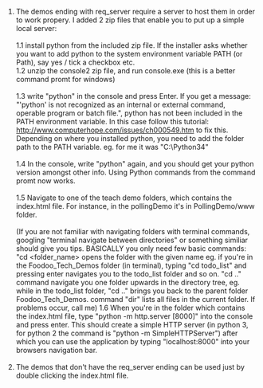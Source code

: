 1. The demos ending with req_server require a server to host them
in order to work propery. I added 2 zip files that enable you to put
up a simple local server:<br><br>
	1.1 install python from the included zip file. If the installer asks whether you want to add python to the system environment variable PATH (or Path), say yes / tick a checkbox etc.<br>
	1.2 unzip the console2 zip file, and run console.exe (this is a better command promt for windows)<br><br>
	1.3 write "python" in the console and press Enter. If you get a message: "'python' is not recognized as an internal or external command, operable program or batch file.",
	python has not been included in the PATH environment variable. In this case follow this tutorial: http://www.computerhope.com/issues/ch000549.htm to fix this. Depending on where
	you installed python, you need to add the folder path to the PATH variable. eg. for me it was "C:\Python34"<br><br>
	1.4 In the console, write "python" again, and you should get your python version amongst other info. Using Python commands from the command promt now works.<br><br>
	1.5 Navigate to one of the teach demo folders, which contains the index.html file. For instance, in the pollingDemo it's in PollingDemo/www folder.<br><br>
	(If you are not familiar with navigating folders with terminal commands, googling "terminal navigate between directories" or something similiar should give you tips.
	BASICALLY you only need few basic commands: "cd <folder_name> opens the folder with the given name eg. if you're in the Foodoo_Tech_Demos folder (in terminal), typing "cd todo_list"
	and pressing enter navigates you to the todo_list folder and so on. "cd .." command navigate you one folder upwards in the directory tree, eg. while in the todo_list folder, "cd .."
	brings you back to the parent folder Foodoo_Tech_Demos. command "dir" lists all files in the current folder. If problems occur, call me)
	1.6 When you're in the folder which contains the index.html file, type "python -m http.server [8000]" into the console and press enter. This should create a simple HTTP server (in python 3,
	for python 2 the command is "python -m SimpleHTTPServer") after which you can use the application by typing "localhost:8000" into your browsers navigation bar.<br><br>
2. The demos that don't have the req_server ending can be used just by double clicking the index.html file.